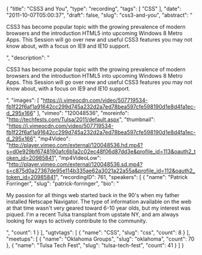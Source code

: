 {
  "title": "CSS3 and You",
  "type": "recording",
  "tags": [
    "CSS"
  ],
  "date": "2011-10-07T05:00:37",
  "draft": false,
  "slug": "css3-and-you",
  "abstract": "<p>CSS3 has become popular topic with the growing prevalence of modern browsers and the introduction HTML5 into upcoming Windows 8 Metro Apps. This Session will go over new and useful CSS3 features you may not know about, with a focus on IE9 and IE10 support.</p>",
  "description": "<p>CSS3 has become popular topic with the growing prevalence of modern browsers and the introduction HTML5 into upcoming Windows 8 Metro Apps. This Session will go over new and useful CSS3 features you may not know about, with a focus on IE9 and IE10 support.</p>",
  "images": [
    "https://i.vimeocdn.com/video/507719534-fb1f22f6af1a91642cc299d745a232d2a7ed78bea597cfe598190d1e8d4fa1ec-d_295x166"
  ],
  "vimeo": "120048536",
  "moreinfo": "http://techfests.com/Tulsa/2011/default.aspx",
  "thumbnail": "https://i.vimeocdn.com/video/507719534-fb1f22f6af1a91642cc299d745a232d2a7ed78bea597cfe598190d1e8d4fa1ec-d_295x166",
  "mp4Video": "http://player.vimeo.com/external/120048536.hd.mp4?s=d0e929bf6748190afc6b1a2c02ec48f06d87dd3e&profile_id=113&oauth2_token_id=20985841",
  "mp4VideoLow": "http://player.vimeo.com/external/120048536.sd.mp4?s=c875d0a27367de95e114b335ae62a3021a22a55a&profile_id=112&oauth2_token_id=20985841",
  "recordingID": 761,
  "speakers": [
    {
      "name": "Patrick Forringer",
      "slug": "patrick-forringer",
      "bio": "<p>My passion for all things web started back in the 90's when my father installed Netscape Navigator. The type of information available on the web at that time wasn't very geared toward 6-10 year olds, but my interest was piqued. I'm a recent Tulsa transplant from upstate NY, and am always looking for ways to actively contribute to the community.</p>",
      "count": 1
    }
  ],
  "ugtvtags": [
    {
      "name": "CSS",
      "slug": "css",
      "count": 8
    }
  ],
  "meetups": [
    {
      "name": "Oklahoma Groups",
      "slug": "oklahoma",
      "count": 70
    },
    {
      "name": "Tulsa Tech Fest",
      "slug": "tulsa-tech-fest",
      "count": 41
    }
  ]
}